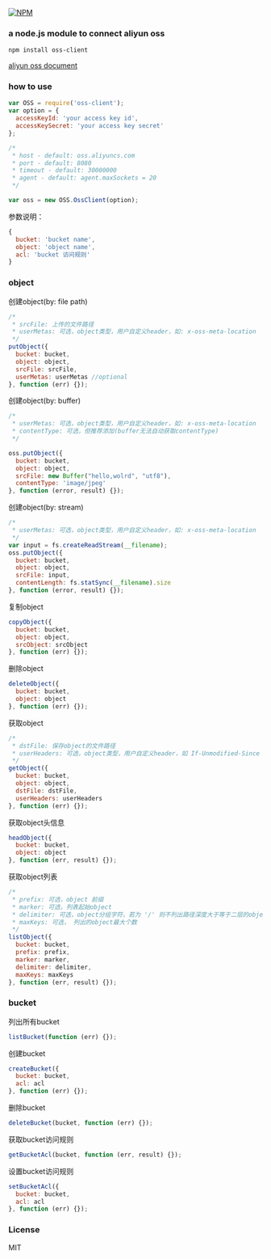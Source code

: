 [![NPM](https://nodei.co/npm/oss-client.png?downloads=true)](https://nodei.co/npm/oss-client/)

### a node.js module to connect aliyun oss
```bash
npm install oss-client
```

[aliyun oss document](http://imgs-storage.cdn.aliyuncs.com/help/oss/OSS_API_20131015.pdf?spm=5176.383663.5.23.OEtIjV&file=OSS_API_20131015.pdf)

### how to use
```js
var OSS = require('oss-client');
var option = {
  accessKeyId: 'your access key id',
  accessKeySecret: 'your access key secret'
};

/*
 * host - default: oss.aliyuncs.com
 * port - default: 8080
 * timeout - default: 30000000
 * agent - default: agent.maxSockets = 20
 */

var oss = new OSS.OssClient(option);
```

参数说明：
```js
{
  bucket: 'bucket name',
  object: 'object name',
  acl: 'bucket 访问规则'
}
```

### object

创建object(by: file path)
```js
/*
 * srcFile: 上传的文件路径
 * userMetas: 可选，object类型，用户自定义header，如: x-oss-meta-location
 */
putObject({
  bucket: bucket,
  object: object,
  srcFile: srcFile,
  userMetas: userMetas //optional
}, function (err) {});
```

创建object(by: buffer)
```js
/*
 * userMetas: 可选，object类型，用户自定义header，如: x-oss-meta-location
 * contentType: 可选，但推荐添加(buffer无法自动获取contentType)
 */

oss.putObject({
  bucket: bucket,
  object: object,
  srcFile: new Buffer("hello,wolrd", "utf8"),
  contentType: 'image/jpeg'
}, function (error, result) {});
```

创建object(by: stream)
```js
/*
 * userMetas: 可选，object类型，用户自定义header，如: x-oss-meta-location
 */
var input = fs.createReadStream(__filename);
oss.putObject({
  bucket: bucket,
  object: object,
  srcFile: input,
  contentLength: fs.statSync(__filename).size
}, function (error, result) {});
```

复制object
```js
copyObject({
  bucket: bucket,
  object: object,
  srcObject: srcObject
}, function (err) {});
```

删除object
```js
deleteObject({
  bucket: bucket,
  object: object
}, function (err) {});
```

获取object
```js
/*
 * dstFile: 保存object的文件路径
 * userHeaders: 可选，object类型，用户自定义header，如 If-Unmodified-Since
 */
getObject({
  bucket: bucket,
  object: object,
  dstFile: dstFile,
  userHeaders: userHeaders
}, function (err) {});
```

获取object头信息
```js
headObject({
  bucket: bucket,
  object: object
}, function (err, result) {});
```

获取object列表
```js
/*
 * prefix: 可选，object 前缀
 * marker: 可选，列表起始object
 * delimiter: 可选，object分组字符，若为 '/' 则不列出路径深度大于等于二层的object
 * maxKeys: 可选， 列出的object最大个数
 */
listObject({
  bucket: bucket,
  prefix: prefix,
  marker: marker,
  delimiter: delimiter,
  maxKeys: maxKeys
}, function (err, result) {});
```

### bucket

列出所有bucket
```js
listBucket(function (err) {});
```

创建bucket
```js
createBucket({
  bucket: bucket,
  acl: acl
}, function (err) {});
```

删除bucket
```js
deleteBucket(bucket, function (err) {});
```

获取bucket访问规则
```js
getBucketAcl(bucket, function (err, result) {});
```

设置bucket访问规则
```js
setBucketAcl({
  bucket: bucket,
  acl: acl
}, function (err) {});
```

### License
MIT
